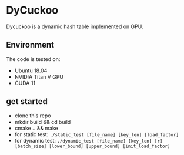 # DyCuckoo
Dycuckoo is a dynamic hash table implemented on GPU. 

## Environment
The code is tested on:
* Ubuntu 18.04
* NVIDIA Titan V GPU
* CUDA 11

## get started
* clone this repo
* mkdir build && cd build
* cmake .. && make
* for static test: ```./static_test [file_name] [key_len] [load_factor]```
* for dynamic test: ```./dynamic_test [file_name] [key_len] [r] [batch_size] [lower_bound] [upper_bound] [init_load_factor]```
